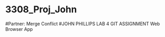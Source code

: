 # 3308_Proj_John
#Partner:<Yongbo Shu>
Merge Conflict
#JOHN PHILLIPS LAB 4 GIT ASSIGNMENT
Web Browser App
